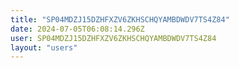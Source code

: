 ```yaml
---
title: "SP04MDZJ15DZHFXZV6ZKHSCHQYAMBDWDV7TS4Z84"
date: 2024-07-05T06:08:14.296Z
user: SP04MDZJ15DZHFXZV6ZKHSCHQYAMBDWDV7TS4Z84
layout: "users"
---
```

    